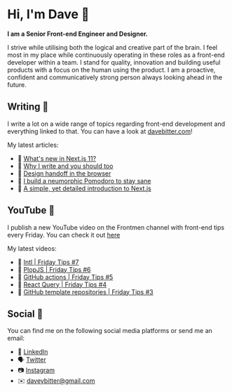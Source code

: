 # Hi, I'm Dave 👋

<strong>I am a Senior Front-end Engineer and Designer.</strong>

I strive while utilising both the logical and creative part of the brain. I feel most in my place while continuously operating in these roles as a front-end developer within a team. I stand for quality, innovation and building useful products with a focus on the human using the product. I am a proactive, confident and communicatively strong person always looking ahead in the future.

## Writing 📝
I write a lot on a wide range of topics regarding front-end development and everything linked to that. You can have a look at [davebitter.com](https://www.davebitter.com)!

My latest articles:
* 📝 [What&#39;s new in Next.js 11?](https://davebitter.com/articles/next-js-11)
* 📝 [Why I write and you should too](https://davebitter.com/articles/why-i-write)
* 📝 [Design handoff in the browser](https://davebitter.com/articles/design-handoff-in-the-browser)
* 📝 [I build a neumorphic Pomodoro to stay sane](https://davebitter.com/articles/neumorphic-pomodoro)
* 📝 [A simple, yet detailed introduction to Next.js](https://davebitter.com/articles/a-simple-yet-detailled-introduction-to-next-js)

## YouTube 🎥
I publish a new YouTube video on the Frontmen channel with front-end tips every Friday. You can check it out [here](https://www.youtube.com/watch?v=ewtT4NJX6NA&list=PLsES66lgcKHD9oRnyN3PEvyTjWXJF4IgT)

My latest videos:
* 📝 [Intl | Friday Tips #7](https://davebitter.com/friday-tips/intl)
* 📝 [PlopJS | Friday Tips #6](https://davebitter.com/friday-tips/plopjs)
* 📝 [GitHub actions | Friday Tips #5](https://davebitter.com/friday-tips/github-actions)
* 📝 [React Query | Friday Tips #4](https://davebitter.com/friday-tips/react-query)
* 📝 [GitHub template repositories | Friday Tips #3](https://davebitter.com/friday-tips/github-template-repositories)

## Social 📱
You can find me on the following social media platforms or send me an email:
* 👔 [LinkedIn](https://www.linkedin.com/in/davebitter)
* 🗣 [Twitter](https://twitter.com/dave_bitter)
* 📷 [Instagram](https://www.instagram.com/davebitter)
* ✉️ [daveybitter@gmail.com](mailto:daveybitter@gmail.com)
